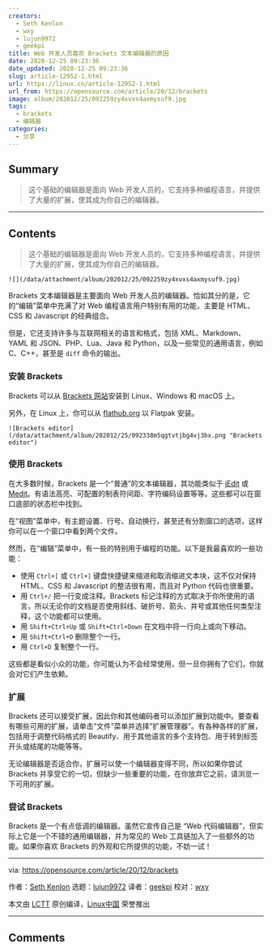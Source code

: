 ```yaml
---
creators:
  - Seth Kenlon
  - wxy
  - lujun9972
  - geekpi
title: Web 开发人员喜欢 Brackets 文本编辑器的原因
date: 2020-12-25 09:23:36
date_updated: 2020-12-25 09:23:36
slug: article-12952-1.html
url: https://linux.cn/article-12952-1.html
url_from: https://opensource.com/article/20/12/brackets
image: album/202012/25/092259zy4xvxs4axmysuf9.jpg
tags:
  - brackets
  - 编辑器
categories:
  - 分享
---
```


## Summary

> 这个基础的编辑器是面向 Web 开发人员的，它支持多种编程语言，并提供了大量的扩展，使其成为你自己的编辑器。

***

<!-- more -->

## Contents

> 
> 这个基础的编辑器是面向 Web 开发人员的，它支持多种编程语言，并提供了大量的扩展，使其成为你自己的编辑器。
> 
> 
> 

`![](/data/attachment/album/202012/25/092259zy4xvxs4axmysuf9.jpg)`

Brackets 文本编辑器是主要面向 Web 开发人员的编辑器。恰如其分的是，它的“编辑”菜单中充满了对 Web 编程语言用户特别有用的功能，主要是 HTML、CSS 和 Javascript 的经典组合。

但是，它还支持许多与互联网相关的语言和格式，包括 XML、Markdown、YAML 和 JSON、PHP、Lua、Java 和 Python，以及一些常见的通用语言，例如 C、C++，甚至是 `diff` 命令的输出。

### 安装 Brackets

Brackets 可以从 [Brackets 网站](http://brackets.io/)安装到 Linux、Windows 和 macOS 上。

另外，在 Linux 上，你可以从 [flathub.org](https://flathub.org/apps/details/io.brackets.Brackets) 以 Flatpak 安装。

`![Brackets editor](/data/attachment/album/202012/25/092338m5qgtvtjbg4vj3bx.png "Brackets editor")`

### 使用 Brackets

在大多数时候，Brackets 是一个“普通”的文本编辑器，其功能类似于 [jEdit](https://linux.cn/article-12942-1.html) 或 [Medit](https://linux.cn/article-12938-1.html)。有语法高亮、可配置的制表符间距、字符编码设置等等。这些都可以在窗口底部的状态栏中找到。

在“视图”菜单中，有主题设置、行号、自动换行，甚至还有分割窗口的选项，这样你可以在一个窗口中看到两个文件。

然而，在“编辑”菜单中，有一些的特别用于编程的功能。以下是我最喜欢的一些功能：

* 使用 `Ctrl+[` 或 `Ctrl+]` 键盘快捷键来缩进和取消缩进文本块，这不仅对保持 HTML、CSS 和 Javascript 的整洁很有用，而且对 Python 代码也很重要。
* 用 `Ctrl+/` 把一行变成注释。Brackets 标记注释的方式取决于你所使用的语言，所以无论你的文档是否使用斜线、破折号、箭头、井号或其他任何类型注释，这个功能都可以使用。
* 用 `Shift+Ctrl+Up` 或 `Shift+Ctrl+Down` 在文档中将一行向上或向下移动。
* 用 `Shift+Ctrl+D` 删除整个一行。
* 用 `Ctrl+D` 复制整个一行。

这些都是看似小众的功能，你可能认为不会经常使用，但一旦你拥有了它们，你就会对它们产生依赖。

### 扩展

Brackets 还可以接受扩展，因此你和其他编码者可以添加扩展到功能中。要查看有哪些可用的扩展，请单击“文件”菜单并选择“扩展管理器”。有各种各样的扩展，包括用于调整代码格式的 Beautify、用于其他语言的多个支持包、用于转到标签开头或结尾的功能等等。

无论编辑器是否适合你，扩展可以使一个编辑器变得不同，所以如果你尝试 Brackets 并享受它的一切，但缺少一些重要的功能，在你放弃它之前，请浏览一下可用的扩展。

### 尝试 Brackets

Brackets 是一个有点低调的编辑器。虽然它宣传自己是 “Web 代码编辑器”，但实际上它是一个不错的通用编辑器，并为常见的 Web 工具链加入了一些额外的功能。如果你喜欢 Brackets 的外观和它所提供的功能，不妨一试！

---

via: <https://opensource.com/article/20/12/brackets>

作者：[Seth Kenlon](https://opensource.com/users/seth) 选题：[lujun9972](https://github.com/lujun9972) 译者：[geekpi](https://github.com/geekpi) 校对：[wxy](https://github.com/wxy)

本文由 [LCTT](https://github.com/LCTT/TranslateProject) 原创编译，[Linux中国](https://linux.cn/) 荣誉推出

***

## Comments
